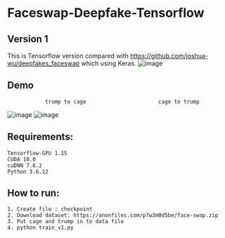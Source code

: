 # Faceswap-Deepfake-Tensorflow
## Version 1
This is Tensorflow version compared with https://github.com/joshua-wu/deepfakes_faceswap which using Keras.
![image](https://github.com/DoraemonHank/Faceswap-Deepfake-Tensorflow/blob/main/image/output.jpg)
## Demo
                trump to cage                       cage to trump
![image](https://github.com/DoraemonHank/Faceswap-Deepfake-Tensorflow/blob/main/image/3lydk-7rxhm.gif)
![image](https://github.com/DoraemonHank/Faceswap-Deepfake-Tensorflow/blob/main/image/x6l5w-gcv3n.gif)        
## Requirements:
    Tensorflow-GPU 1.15
    CUDA 10.0
    cuDNN 7.6.2
    Python 3.6.12
## How to run:
    1. Create file : checkpoint
    2. Download dataset: https://anonfiles.com/p7w3m0d5be/face-swap.zip
    3. Put cage and trump in to data file
    4. python train_v1.py


